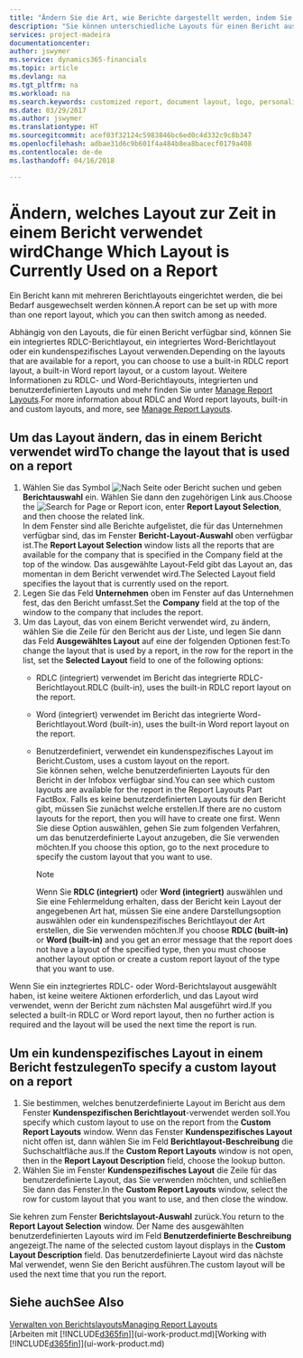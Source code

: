 ```yaml
---
title: "Ändern Sie die Art, wie Berichte dargestellt werden, indem Sie ein anderes Layout auswählen| Microsoft Docs"
description: "Sie können unterschiedliche Layouts für einen Bericht auswählen und zwischen Layouts wechseln, um das Aussehen des Berichts zu ändern."
services: project-madeira
documentationcenter: 
author: jswymer
ms.service: dynamics365-financials
ms.topic: article
ms.devlang: na
ms.tgt_pltfrm: na
ms.workload: na
ms.search.keywords: customized report, document layout, logo, personalize
ms.date: 03/29/2017
ms.author: jswymer
ms.translationtype: HT
ms.sourcegitcommit: acef03f32124c5983846bc6ed0c4d332c9c8b347
ms.openlocfilehash: adbae31d6c9b601f4a484b8ea8bacecf0179a408
ms.contentlocale: de-de
ms.lasthandoff: 04/16/2018

---
```

# <a name="change-which-layout-is-currently-used-on-a-report"></a><span data-ttu-id="093c9-103">Ändern, welches Layout zur Zeit in einem Bericht verwendet wird</span><span class="sxs-lookup"><span data-stu-id="093c9-103">Change Which Layout is Currently Used on a Report</span></span>
<span data-ttu-id="093c9-104">Ein Bericht kann mit mehreren Berichtlayouts eingerichtet werden, die bei Bedarf ausgewechselt werden können.</span><span class="sxs-lookup"><span data-stu-id="093c9-104">A report can be set up with more than one report layout, which you can then switch among as needed.</span></span>

<span data-ttu-id="093c9-105">Abhängig von den Layouts, die für einen Bericht verfügbar sind, können Sie ein integriertes RDLC-Berichtlayout, ein integriertes Word-Berichtlayout oder ein kundenspezifisches Layout verwenden.</span><span class="sxs-lookup"><span data-stu-id="093c9-105">Depending on the layouts that are available for a report, you can choose to use a built-in RDLC report layout, a built-in Word report layout, or a custom layout.</span></span> <span data-ttu-id="093c9-106">Weitere Informationen zu RDLC- und Word-Berichtlayouts, integrierten und benutzerdefinierten Layouts und mehr finden Sie unter [Manage Report Layouts](ui-manage-report-layouts.md).</span><span class="sxs-lookup"><span data-stu-id="093c9-106">For more information about RDLC and Word report layouts, built-in and custom layouts, and more, see [Manage Report Layouts](ui-manage-report-layouts.md).</span></span>

## <a name="to-change-the-layout-that-is-used-on-a-report"></a><span data-ttu-id="093c9-107">Um das Layout ändern, das in einem Bericht verwendet wird</span><span class="sxs-lookup"><span data-stu-id="093c9-107">To change the layout that is used on a report</span></span>
1. <span data-ttu-id="093c9-108">Wählen Sie das Symbol ![Nach Seite oder Bericht suchen](media/ui-search/search_small.png "Nach Seite oder Bericht suchen") und geben **Berichtauswahl** ein. Wählen Sie dann den zugehörigen Link aus.</span><span class="sxs-lookup"><span data-stu-id="093c9-108">Choose the ![Search for Page or Report](media/ui-search/search_small.png "Search for Page or Report icon") icon, enter **Report Layout Selection**, and then choose the related link.</span></span>  
   <span data-ttu-id="093c9-109">In dem Fenster sind alle Berichte aufgelistet, die für das Unternehmen verfügbar sind, das im Fenster **Bericht-Layout-Auswahl** oben verfügbar ist.</span><span class="sxs-lookup"><span data-stu-id="093c9-109">The **Report Layout Selection** window lists all the reports that are available for the company that is specified in the Company field at the top of the window.</span></span> <span data-ttu-id="093c9-110">Das ausgewählte Layout-Feld gibt das Layout an, das momentan in dem Bericht verwendet wird.</span><span class="sxs-lookup"><span data-stu-id="093c9-110">The Selected Layout field specifies the layout that is currently used on the report.</span></span>
2. <span data-ttu-id="093c9-111">Legen Sie das Feld **Unternehmen** oben im Fenster auf das Unternehmen fest, das den Bericht umfasst.</span><span class="sxs-lookup"><span data-stu-id="093c9-111">Set the **Company** field at the top of the window to the company that includes the report.</span></span>
3. <span data-ttu-id="093c9-112">Um das Layout, das von einem Bericht verwendet wird, zu ändern, wählen Sie die Zeile für den Bericht aus der Liste, und legen Sie dann das Feld **Ausgewähltes Layout** auf eine der folgenden Optionen fest:</span><span class="sxs-lookup"><span data-stu-id="093c9-112">To change the layout that is used by a report, in the row for the report in the list, set the **Selected Layout** field to one of the following options:</span></span>
   * <span data-ttu-id="093c9-113">RDLC (integriert) verwendet im Bericht das integrierte RDLC-Berichtlayout.</span><span class="sxs-lookup"><span data-stu-id="093c9-113">RDLC (built-in), uses the built-in RDLC report layout on the report.</span></span>
   * <span data-ttu-id="093c9-114">Word (integriert) verwendet im Bericht das integrierte Word-Berichtlayout.</span><span class="sxs-lookup"><span data-stu-id="093c9-114">Word (built-in), uses the built-in Word report layout on the report.</span></span>
   * <span data-ttu-id="093c9-115">Benutzerdefiniert, verwendet ein kundenspezifisches Layout im Bericht.</span><span class="sxs-lookup"><span data-stu-id="093c9-115">Custom, uses a custom layout on the report.</span></span>  
     <span data-ttu-id="093c9-116">Sie können sehen, welche benutzerdefinierten Layouts für den Bericht in der Infobox verfügbar sind.</span><span class="sxs-lookup"><span data-stu-id="093c9-116">You can see which custom layouts are available for the report in the Report Layouts Part FactBox.</span></span> <span data-ttu-id="093c9-117">Falls es keine benutzerdefinierten Layouts für den Bericht gibt, müssen Sie zunächst welche erstellen.</span><span class="sxs-lookup"><span data-stu-id="093c9-117">If there are no custom layouts for the report, then you will have to create one first.</span></span> <span data-ttu-id="093c9-118">Wenn Sie diese Option auswählen, gehen Sie zum folgenden Verfahren, um das benutzerdefinierte Layout anzugeben, die Sie verwenden möchten.</span><span class="sxs-lookup"><span data-stu-id="093c9-118">If you choose this option, go to the next procedure to specify the custom layout that you want to use.</span></span>

     > [!NOTE]  
     >   <span data-ttu-id="093c9-119">Wenn Sie **RDLC (integriert)** oder **Word (integriert)** auswählen und Sie eine Fehlermeldung erhalten, dass der Bericht kein Layout der angegebenen Art hat, müssen Sie eine andere Darstellungsoption auswählen oder ein kundenspezifisches Berichtlayout der Art erstellen, die Sie verwenden möchten.</span><span class="sxs-lookup"><span data-stu-id="093c9-119">If you choose **RDLC (built-in)** or **Word (built-in)** and you get an error message that the report does not have a layout of the specified type, then you must choose another layout option or create a custom report layout of the type that you want to use.</span></span>

<span data-ttu-id="093c9-120">Wenn Sie ein inztegriertes RDLC- oder Word-Berichtslayout ausgewählt haben, ist keine weitere Aktionen erforderlich, und das Layout wird verwendet, wenn der Bericht zum nächsten Mal ausgeführt wird.</span><span class="sxs-lookup"><span data-stu-id="093c9-120">If you selected a built-in RDLC or Word report layout, then no further action is required and the layout will be used the next time the report is run.</span></span>

## <a name="to-specify-a-custom-layout-on-a-report"></a><span data-ttu-id="093c9-121">Um ein kundenspezifisches Layout in einem Bericht festzulegen</span><span class="sxs-lookup"><span data-stu-id="093c9-121">To specify a custom layout on a report</span></span>
1. <span data-ttu-id="093c9-122">Sie bestimmen, welches benutzerdefinierte Layout im Bericht aus dem Fenster **Kundenspezifischen Berichtlayout**-verwendet werden soll.</span><span class="sxs-lookup"><span data-stu-id="093c9-122">You specify which custom layout to use on the report from the **Custom Report Layouts** window.</span></span> <span data-ttu-id="093c9-123">Wenn das Fenster **Kundenspezifisches Layout** nicht offen ist, dann wählen Sie im Feld **Berichtlayout-Beschreibung** die Suchschaltfläche aus.</span><span class="sxs-lookup"><span data-stu-id="093c9-123">If the **Custom Report Layouts** window is not open, then in the **Report Layout Description** field, choose the lookup button.</span></span>
2. <span data-ttu-id="093c9-124">Wählen Sie im Fenster **Kundenspezifisches Layout** die Zeile für das benutzerdefinierte Layout, das Sie verwenden möchten, und schließen Sie dann das Fenster.</span><span class="sxs-lookup"><span data-stu-id="093c9-124">In the **Custom Report Layouts** window, select the row for custom layout that you want to use, and then close the window.</span></span>

<span data-ttu-id="093c9-125">Sie kehren zum Fenster **Berichtslayout-Auswahl** zurück.</span><span class="sxs-lookup"><span data-stu-id="093c9-125">You return to the **Report Layout Selection** window.</span></span> <span data-ttu-id="093c9-126">Der Name des ausgewählten benutzerdefinierten Layouts wird im Feld **Benutzerdefinierte Beschreibung** angezeigt.</span><span class="sxs-lookup"><span data-stu-id="093c9-126">The name of the selected custom layout displays in the **Custom Layout Description** field.</span></span> <span data-ttu-id="093c9-127">Das benutzerdefinierte Layout wird das nächste Mal verwendet, wenn Sie den Bericht ausführen.</span><span class="sxs-lookup"><span data-stu-id="093c9-127">The custom layout will be used the next time that you run the report.</span></span>

## <a name="see-also"></a><span data-ttu-id="093c9-128">Siehe auch</span><span class="sxs-lookup"><span data-stu-id="093c9-128">See Also</span></span>
[<span data-ttu-id="093c9-129">Verwalten von Berichtslayouts</span><span class="sxs-lookup"><span data-stu-id="093c9-129">Managing Report Layouts</span></span>](ui-manage-report-layouts.md)  
<span data-ttu-id="093c9-130">[Arbeiten mit [!INCLUDE[d365fin](includes/d365fin_md.md)]](ui-work-product.md)</span><span class="sxs-lookup"><span data-stu-id="093c9-130">[Working with [!INCLUDE[d365fin](includes/d365fin_md.md)]](ui-work-product.md)</span></span>

